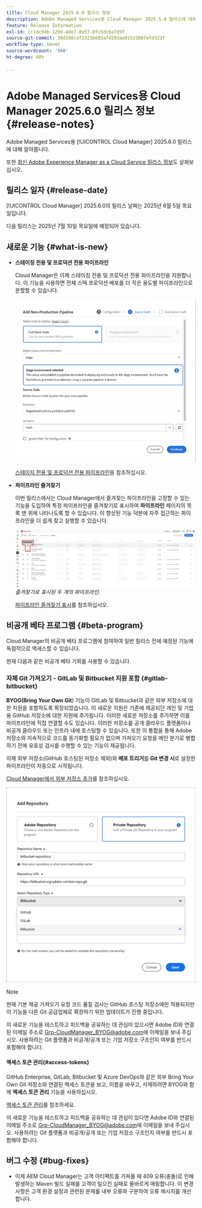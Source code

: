 ```yaml
---
title: Cloud Manager 2025.6.0 릴리스 정보
description: Adobe Managed Services용 Cloud Manager 2025.5.0 릴리스에 대해 알아봅니다.
feature: Release Information
exl-id: cc1dc94b-129d-4de7-8e57-8fc5dcba7d9f
source-git-commit: 38d398caf2323b603afd293aa9152308fefd323f
workflow-type: tm+mt
source-wordcount: '560'
ht-degree: 68%

---
```


# Adobe Managed Services용 Cloud Manager 2025.6.0 릴리스 정보 {#release-notes}

<!-- RELEASE WIKI  https://wiki.corp.adobe.com/display/DMSArchitecture/Cloud+Manager+2025.04.0+Release -->

Adobe Managed Services용 [!UICONTROL Cloud Manager] 2025.6.0 릴리스에 대해 알아봅니다.

또한 [최신 Adobe Experience Manager as a Cloud Service 릴리스 정보](https://experienceleague.adobe.com/ko/docs/experience-manager-cloud-service/content/release-notes/home)도 살펴보십시오.

## 릴리스 일자 {#release-date}

[!UICONTROL Cloud Manager] 2025.6.0의 릴리스 날짜는 2025년 6월 5일 목요일입니다.

<!-- There are no significant new features or bug fixes in the May Cloud Manager release. -->

다음 릴리스는 2025년 7월 10일 목요일에 예정되어 있습니다.

<!-- SAVE FOR FUTURE POSSIBLE USE There are no significant new features or bug fixes in the May Cloud Manager release. -->


## 새로운 기능 {#what-is-new}

* **스테이징 전용 및 프로덕션 전용 파이프라인**

  Cloud Manager은 이제 스테이징 전용 및 프로덕션 전용 파이프라인을 지원합니다. 이 기능을 사용하면 전체 스택 프로덕션 배포를 더 작은 용도별 파이프라인으로 분할할 수 있습니다. <!-- This feature went into GA from Private beta in the June 5, 2025 CM release -->

  ![전체 스택 코드 라디오 단추가 선택되고 스테이징 환경이 선택된 비프로덕션 파이프라인 추가 대화 상자](/help/release-notes/assets/add-non-production-pipeline.png)

  [스테이지 전용 및 프로덕션 전용 파이프라인](/help/using/stage-prod-only.md)을 참조하십시오.

* **파이프라인 즐겨찾기**

  이번 릴리스에서는 Cloud Manager에서 즐겨찾는 파이프라인을 고정할 수 있는 기능을 도입하여 특정 파이프라인을 즐겨찾기로 표시하여 **파이프라인** 페이지의 목록 맨 위에 나타나도록 할 수 있습니다. 이 향상된 기능 덕분에 자주 접근하는 파이프라인을 더 쉽게 찾고 실행할 수 있습니다. <!-- CMGR-68293 -->

  ![즐겨찾기로 표시된 파이프라인](/help/release-notes/assets/pipeline-favorites.png) *즐겨찾기로 표시된 두 개의 파이프라인.*

  [파이프라인 즐겨찾기 표시](/help/using/managing-pipelines.md#pipeline-favorites)를 참조하십시오.


## 비공개 베타 프로그램 {#beta-program}

Cloud Manager의 비공개 베타 프로그램에 참여하여 일반 릴리스 전에 예정된 기능에 독점적으로 액세스할 수 있습니다.

현재 다음과 같은 비공개 베타 기회를 사용할 수 있습니다.


### 자체 Git 가져오기 - GitLab 및 Bitbucket 지원 포함 {#gitlab-bitbucket}

**BYOG(Bring Your Own Git**) 기능이 GitLab 및 Bitbucket과 같은 외부 저장소에 대한 지원을 포함하도록 확장되었습니다. 이 새로운 지원은 기존에 제공되던 개인 및 기업용 GitHub 저장소에 대한 지원에 추가됩니다. 이러한 새로운 저장소를 추가하면 이를 파이프라인에 직접 연결할 수도 있습니다. 이러한 저장소를 공개 클라우드 플랫폼이나 비공개 클라우드 또는 인프라 내에 호스팅할 수 있습니다. 또한 이 통합을 통해 Adobe 저장소와 지속적으로 코드를 동기화할 필요가 없으며 가져오기 요청을 메인 분기로 병합하기 전에 유효성 검사를 수행할 수 있는 기능이 제공됩니다.

이제 외부 저장소(GitHub 호스팅된 저장소 제외)와 **배포 트리거**&#x200B;를 **Git 변경 시**&#x200B;로 설정한 파이프라인이 자동으로 시작됩니다.

[Cloud Manager에서 외부 저장소 추가](/help/managing-code/external-repositories.md)를 참조하십시오.

![저장소 추가 대화 상자](/help/release-notes/assets/repositories-add-release-notes.png)

>[!NOTE]
>
>현재 기본 제공 가져오기 요청 코드 품질 검사는 GitHub 호스팅 저장소에만 적용되지만 이 기능을 다른 Git 공급업체로 확장하기 위한 업데이트가 진행 중입니다.

이 새로운 기능을 테스트하고 피드백을 공유하는 데 관심이 있으시면 Adobe ID와 연결된 이메일 주소로 [Grp-CloudManager_BYOG@adobe.com](mailto:Grp-CloudManager_BYOG@adobe.com)에 이메일을 보내 주십시오. 사용하려는 Git 플랫폼과 비공개/공개 또는 기업 저장소 구조인지 여부를 반드시 포함해야 합니다.

#### 액세스 토큰 관리{#access-tokens}

GitHub Enterprise, GitLab, Bitbucket 및 Azure DevOps와 같은 외부 Bring Your Own Git 저장소와 연결된 액세스 토큰을 보고, 이름을 바꾸고, 삭제하려면 BYOG와 함께 **액세스 토큰 관리** 기능을 사용하십시오.

[액세스 토큰 관리](/help/managing-code/manage-access-tokens.md)를 참조하세요.

이 새로운 기능을 테스트하고 피드백을 공유하는 데 관심이 있다면 Adobe ID와 연결된 이메일 주소로 [Grp-CloudManager_BYOG@adobe.com](mailto:Grp-CloudManager_BYOG@adobe.com)에 이메일을 보내 주십시오. 사용하려는 Git 플랫폼과 비공개/공개 또는 기업 저장소 구조인지 여부를 반드시 포함해야 합니다.


## 버그 수정 {#bug-fixes}

* 이제 AEM Cloud Manager는 고객 아티팩트를 가져올 때 409 오류(충돌)로 인해 발생하는 Maven 빌드 실패를 고객이 일으킨 실패로 올바르게 매핑합니다. 이 변경 사항은 고객 환경 설정과 관련된 문제를 내부 오류와 구분하여 오류 메시지를 개선합니다. <!-- CMGR-66673 -->

<!--
Known Issues {#known-issues}

* A -->
